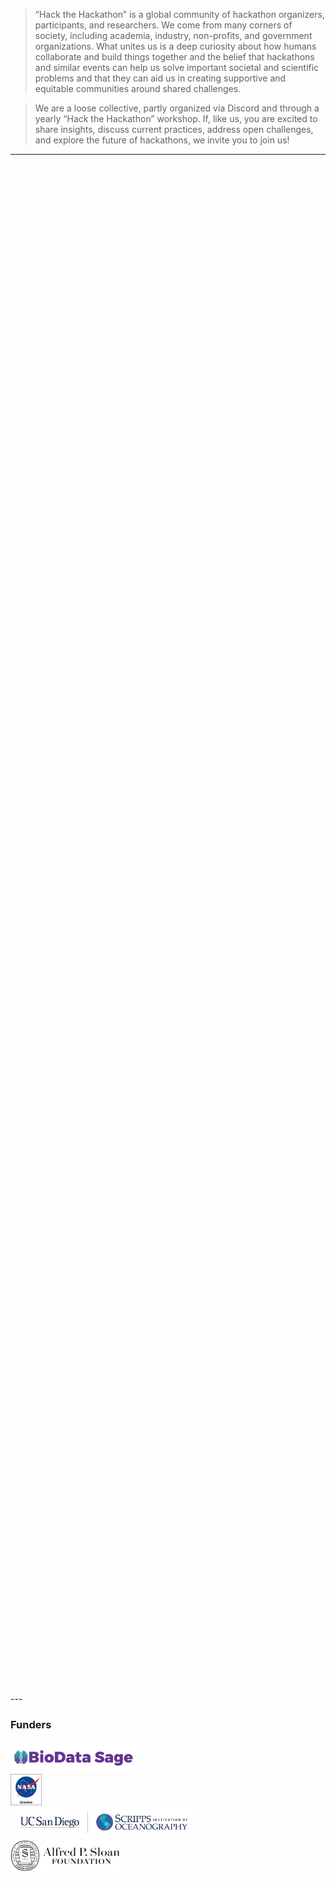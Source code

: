 <!--
.. title: Index
.. slug: index
.. date: 2024-11-21 19:29:37 UTC
.. tags: 
.. category: 
.. link: 
.. description: 
.. type: text
-->

> “Hack the Hackathon” is a global community of hackathon organizers, participants, and researchers. We come from many corners of society, including academia, industry, non-profits, and government organizations. What unites us is a deep curiosity about how humans collaborate and build things together and the belief that hackathons and similar events can help us solve important societal and scientific problems and that they can aid us in creating supportive and equitable communities around shared challenges.

> We are a loose collective, partly organized via Discord and through a yearly “Hack the Hackathon” workshop. If, like us, you are excited to share insights, discuss current practices, address open challenges, and explore the future of hackathons, we invite you to join us!

---

<section class="text-center py-5" id="about" style="background: url('/images/hth4-participants.png') center/cover no-repeat; margin-left: calc(-50vw + 50%); margin-right: calc(-50vw + 50%); width: 100vw; height: 60vh; display: flex; align-items: center; justify-content: center; margin-bottom: 3rem;">
</section>
---

### Funders

<section id="funders" class="py-5 bg-light" style="margin-bottom: 19px;">
    <div class="container text-center">
        <div class="row justify-content-center">
            <div class="col-md-3 col-6 mb-4">
                <img src="/images/biodatasage.png" alt="BioData Sage" class="img-fluid" style="height: 50px">
            </div>
            <div class="col-md-3 col-6 mb-4">
                <img src="/images/nasa-grantee.png" alt="Nasa" class="img-fluid" style="height: 50px">
            </div>
            <div class="col-md-3 col-6 mb-4">
                <img src="/images/scripps.png" alt="Scripps" class="img-fluid" style="height: 50px">
            </div>
            <div class="col-md-3 col-6 mb-4">
                <img src="/images/sloan.png" alt="Sloan" class="img-fluid" style="height: 50px">
            </div>
        </div>
    </div>
</section>

